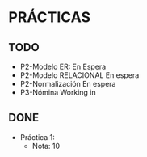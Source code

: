 # PRÁCTICAS

## TODO
+ P2-Modelo ER: En Espera
+ P2-Modelo RELACIONAL En espera
+ P2-Normalización En espera
+ P3-Nómina Working in


## DONE
+ Práctica 1:
	+ Nota: 10

